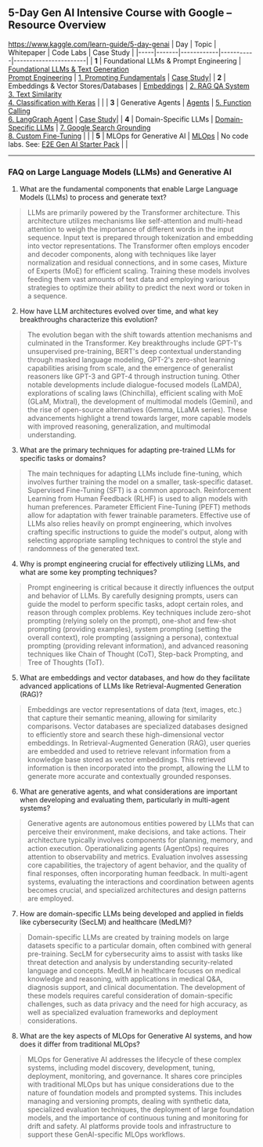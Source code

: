 ## 5-Day Gen AI Intensive Course with Google – Resource Overview
https://www.kaggle.com/learn-guide/5-day-genai
| Day | Topic | Whitepaper | Code Labs | Case Study |
|-----|-------|------------|-----------|-----------------------|
| **1** | Foundational LLMs & Prompt Engineering | [Foundational LLMs & Text Generation](https://www.kaggle.com/whitepaper-foundational-llm-and-text-generation)<br>[Prompt Engineering](https://www.kaggle.com/whitepaper-prompt-engineering) | [1. Prompting Fundamentals](https://www.kaggle.com/code/markishere/day-1-prompting) | [Case Study](https://cloud.google.com/blog/products/ai-machine-learning/how-commerzbank-is-transforming-financial-advisory-workflows-with-gen-ai?e=48754805)|
| **2** | Embeddings & Vector Stores/Databases | [Embeddings](https://www.kaggle.com/whitepaper-embeddings-and-vector-stores) | [2. RAG QA System](https://www.kaggle.com/code/markishere/day-2-document-q-a-with-rag)<br>[3. Text Similarity](https://www.kaggle.com/code/markishere/day-2-embeddings-and-similarity-scores)<br>[4. Classification with Keras](https://www.kaggle.com/code/markishere/day-2-classifying-embeddings-with-keras) | |
| **3** | Generative Agents | [Agents](https://www.kaggle.com/whitepaper-agents) | [5. Function Calling](https://www.kaggle.com/code/markishere/day-3-function-calling-with-the-gemini-api)<br>[6. LangGraph Agent](https://www.kaggle.com/code/markishere/day-3-building-an-agent-with-langgraph) | [Case Study](https://cloud.google.com/blog/products/ai-machine-learning/regnology-automates-ticket-to-code-with-genai-on-vertex-ai?e=48754805)|
| **4** | Domain-Specific LLMs | [Domain-Specific LLMs](https://www.kaggle.com/whitepaper-solving-domains-specific-problems-using-llms) | [7. Google Search Grounding](https://www.kaggle.com/code/markishere/day-4-google-search-grounding)<br>[8. Custom Fine-Tuning](https://www.kaggle.com/code/markishere/day-4-fine-tuning-a-custom-model) | |
| **5** | MLOps for Generative AI | [MLOps](https://www.kaggle.com/whitepaper-operationalizing-generative-ai-on-vertex-ai-using-mlops) | No code labs. See: [E2E Gen AI Starter Pack](https://goo.gle/e2e-gen-ai-app-starter-pack) |  |

---

### FAQ on Large Language Models (LLMs) and Generative AI

1. What are the fundamental components that enable Large Language Models (LLMs) to process and generate text? 
>LLMs are primarily powered by the Transformer architecture. This architecture utilizes mechanisms like self-attention and multi-head attention to weigh the importance of different words in the input sequence. Input text is prepared through tokenization and embedding into vector representations. The Transformer often employs encoder and decoder components, along with techniques like layer normalization and residual connections, and in some cases, Mixture of Experts (MoE) for efficient scaling. Training these models involves feeding them vast amounts of text data and employing various strategies to optimize their ability to predict the next word or token in a sequence.

2. How have LLM architectures evolved over time, and what key breakthroughs characterize this evolution? 
>The evolution began with the shift towards attention mechanisms and culminated in the Transformer. Key breakthroughs include GPT-1's unsupervised pre-training, BERT's deep contextual understanding through masked language modeling, GPT-2's zero-shot learning capabilities arising from scale, and the emergence of generalist reasoners like GPT-3 and GPT-4 through instruction tuning. Other notable developments include dialogue-focused models (LaMDA), explorations of scaling laws (Chinchilla), efficient scaling with MoE (GLaM, Mixtral), the development of multimodal models (Gemini), and the rise of open-source alternatives (Gemma, LLaMA series). These advancements highlight a trend towards larger, more capable models with improved reasoning, generalization, and multimodal understanding.
>
3. What are the primary techniques for adapting pre-trained LLMs for specific tasks or domains? 
>The main techniques for adapting LLMs include fine-tuning, which involves further training the model on a smaller, task-specific dataset. Supervised Fine-Tuning (SFT) is a common approach. Reinforcement Learning from Human Feedback (RLHF) is used to align models with human preferences. Parameter Efficient Fine-Tuning (PEFT) methods allow for adaptation with fewer trainable parameters. Effective use of LLMs also relies heavily on prompt engineering, which involves crafting specific instructions to guide the model's output, along with selecting appropriate sampling techniques to control the style and randomness of the generated text.

4. Why is prompt engineering crucial for effectively utilizing LLMs, and what are some key prompting techniques? 
>Prompt engineering is critical because it directly influences the output and behavior of LLMs. By carefully designing prompts, users can guide the model to perform specific tasks, adopt certain roles, and reason through complex problems. Key techniques include zero-shot prompting (relying solely on the prompt), one-shot and few-shot prompting (providing examples), system prompting (setting the overall context), role prompting (assigning a persona), contextual prompting (providing relevant information), and advanced reasoning techniques like Chain of Thought (CoT), Step-back Prompting, and Tree of Thoughts (ToT).

5. What are embeddings and vector databases, and how do they facilitate advanced applications of LLMs like Retrieval-Augmented Generation (RAG)? 
>Embeddings are vector representations of data (text, images, etc.) that capture their semantic meaning, allowing for similarity comparisons. Vector databases are specialized databases designed to efficiently store and search these high-dimensional vector embeddings. In Retrieval-Augmented Generation (RAG), user queries are embedded and used to retrieve relevant information from a knowledge base stored as vector embeddings. This retrieved information is then incorporated into the prompt, allowing the LLM to generate more accurate and contextually grounded responses.

6. What are generative agents, and what considerations are important when developing and evaluating them, particularly in multi-agent systems?
> Generative agents are autonomous entities powered by LLMs that can perceive their environment, make decisions, and take actions. Their architecture typically involves components for planning, memory, and action execution. Operationalizing agents (AgentOps) requires attention to observability and metrics. Evaluation involves assessing core capabilities, the trajectory of agent behavior, and the quality of final responses, often incorporating human feedback. In multi-agent systems, evaluating the interactions and coordination between agents becomes crucial, and specialized architectures and design patterns are employed.

7. How are domain-specific LLMs being developed and applied in fields like cybersecurity (SecLM) and healthcare (MedLM)? 
>Domain-specific LLMs are created by training models on large datasets specific to a particular domain, often combined with general pre-training. SecLM for cybersecurity aims to assist with tasks like threat detection and analysis by understanding security-related language and concepts. MedLM in healthcare focuses on medical knowledge and reasoning, with applications in medical Q&A, diagnosis support, and clinical documentation. The development of these models requires careful consideration of domain-specific challenges, such as data privacy and the need for high accuracy, as well as specialized evaluation frameworks and deployment considerations.

8. What are the key aspects of MLOps for Generative AI systems, and how does it differ from traditional MLOps? 
>MLOps for Generative AI addresses the lifecycle of these complex systems, including model discovery, development, tuning, deployment, monitoring, and governance. It shares core principles with traditional MLOps but has unique considerations due to the nature of foundation models and prompted systems. This includes managing and versioning prompts, dealing with synthetic data, specialized evaluation techniques, the deployment of large foundation models, and the importance of continuous tuning and monitoring for drift and safety. AI platforms provide tools and infrastructure to support these GenAI-specific MLOps workflows.
                                                   
